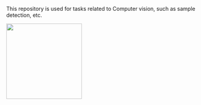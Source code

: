 This repository is used for tasks related to Computer vision, such as sample detection, etc.

<img src="https://github.com/user-attachments/assets/dc519f59-5cfc-41b8-a475-d3eef76eba34" width="200">
